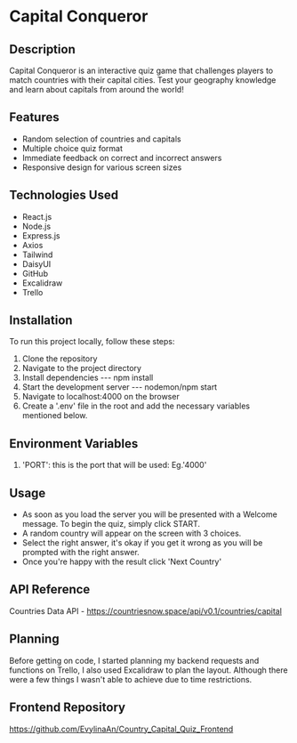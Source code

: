 # Capital Conqueror

## Description

Capital Conqueror is an interactive quiz game that challenges players to match countries with their capital cities. Test your geography knowledge and learn about capitals from around the world!

## Features

- Random selection of countries and capitals
- Multiple choice quiz format
- Immediate feedback on correct and incorrect answers
- Responsive design for various screen sizes

## Technologies Used

- React.js
- Node.js
- Express.js 
- Axios
- Tailwind
- DaisyUI
- GitHub
- Excalidraw
- Trello

## Installation

To run this project locally, follow these steps:

1. Clone the repository
2. Navigate to the project directory
3. Install dependencies   ---   npm install
4. Start the development server   ---   nodemon/npm start
5. Navigate to localhost:4000 on the browser
6. Create a '.env' file in the root and add the necessary variables mentioned below.

## Environment Variables

1. 'PORT': this is the port that will be used: Eg.'4000'

## Usage

- As soon as you load the server you will be presented with a Welcome message. To begin the quiz, simply click START.
- A random country will appear on the screen with 3 choices. 
- Select the right answer, it's okay if you get it wrong as you will be prompted with the right answer.
- Once you're happy with the result click 'Next Country'

## API Reference

Countries Data API - https://countriesnow.space/api/v0.1/countries/capital

## Planning 

Before getting on code, I started planning my backend requests and functions on Trello, I also used Excalidraw to plan the layout. Although there were a few things I wasn't able to achieve due to time restrictions.

## Frontend Repository

https://github.com/EvylinaAn/Country_Capital_Quiz_Frontend